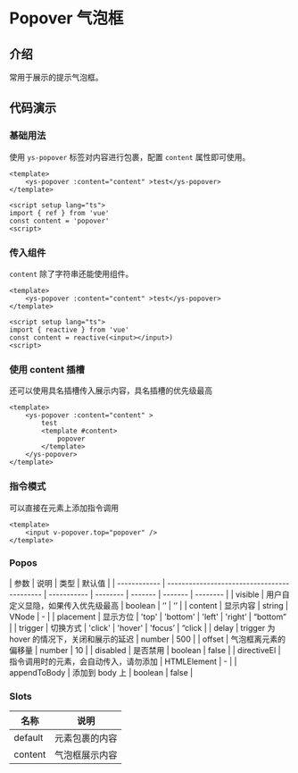 # Popover 气泡框

## **介绍**

常用于展示的提示气泡框。

## **代码演示**

### **基础用法**

使用 `ys-popover` 标签对内容进行包裹，配置 `content` 属性即可使用。

```tsx
<template>
	<ys-popover :content="content" >test</ys-popover>
</template>

<script setup lang="ts">
import { ref } from 'vue'
const content = 'popover'
<script>
```

### 传入组件

`content` 除了字符串还能使用组件。

```tsx
<template>
	<ys-popover :content="content" >test</ys-popover>
</template>

<script setup lang="ts">
import { reactive } from 'vue'
const content = reactive(<input></input>)
<script>
```

### 使用 content 插槽

还可以使用具名插槽传入展示内容，具名插槽的优先级最高

```tsx
<template>
	<ys-popover :content="content" >
		test
		<template #content>
			popover
		</template>
	</ys-popover>
</template>
```

### 指令模式

可以直接在元素上添加指令调用

```tsx
<template>
	<input v-popover.top="popover" />
</template>
```

### Popos

| 参数         | 说明                                        | 类型        | 默认值   |
| ------------ | ------------------------------------------- | ----------- | -------- | ------- | ------- | -------- |
| visible      | 用户自定义显隐，如果传入优先级最高          | boolean     | ‘’       | ‘’      |
| content      | 显示内容                                    | string      | VNode    | -       |
| placement    | 显示方位                                    | 'top'       | 'bottom' | 'left'  | 'right’ | “bottom” |
| trigger      | 切换方式                                    | 'click'     | 'hover'  | 'focus’ | “click  |
| delay        | trigger 为 hover 的情况下，关闭和展示的延迟 | number      | 500      |
| offset       | 气泡框离元素的偏移量                        | number      | 10       |
| disabled     | 是否禁用                                    | boolean     | false    |
| directiveEl  | 指令调用时的元素，会自动传入，请勿添加      | HTMLElement | -        |
| appendToBody | 添加到 body 上                              | boolean     | false    |

### Slots

| 名称    | 说明           |
| ------- | -------------- |
| default | 元素包裹的内容 |
| content | 气泡框展示内容 |

